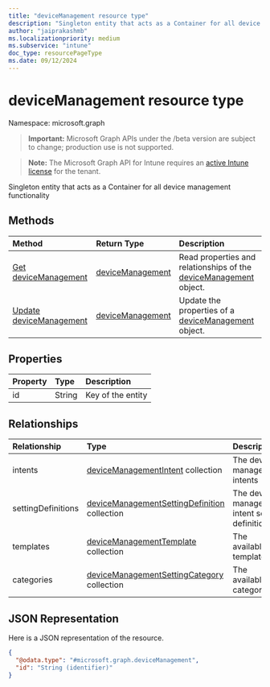 ```yaml
---
title: "deviceManagement resource type"
description: "Singleton entity that acts as a Container for all device management functionality"
author: "jaiprakashmb"
ms.localizationpriority: medium
ms.subservice: "intune"
doc_type: resourcePageType
ms.date: 09/12/2024
---
```


# deviceManagement resource type

Namespace: microsoft.graph

> **Important:** Microsoft Graph APIs under the /beta version are subject to change; production use is not supported.

> **Note:** The Microsoft Graph API for Intune requires an [active Intune license](https://go.microsoft.com/fwlink/?linkid=839381) for the tenant.

Singleton entity that acts as a Container for all device management functionality

## Methods
|Method|Return Type|Description|
|:---|:---|:---|
|[Get deviceManagement](../api/intune-deviceintent-devicemanagement-get.md)|[deviceManagement](../resources/intune-deviceintent-devicemanagement.md)|Read properties and relationships of the [deviceManagement](../resources/intune-deviceintent-devicemanagement.md) object.|
|[Update deviceManagement](../api/intune-deviceintent-devicemanagement-update.md)|[deviceManagement](../resources/intune-deviceintent-devicemanagement.md)|Update the properties of a [deviceManagement](../resources/intune-deviceintent-devicemanagement.md) object.|

## Properties
|Property|Type|Description|
|:---|:---|:---|
|id|String|Key of the entity|

## Relationships
|Relationship|Type|Description|
|:---|:---|:---|
|intents|[deviceManagementIntent](../resources/intune-deviceintent-devicemanagementintent.md) collection|The device management intents|
|settingDefinitions|[deviceManagementSettingDefinition](../resources/intune-deviceintent-devicemanagementsettingdefinition.md) collection|The device management intent setting definitions|
|templates|[deviceManagementTemplate](../resources/intune-deviceintent-devicemanagementtemplate.md) collection|The available templates|
|categories|[deviceManagementSettingCategory](../resources/intune-deviceintent-devicemanagementsettingcategory.md) collection|The available categories|

## JSON Representation
Here is a JSON representation of the resource.
<!-- {
  "blockType": "resource",
  "keyProperty": "id",
  "@odata.type": "microsoft.graph.deviceManagement"
}
-->
``` json
{
  "@odata.type": "#microsoft.graph.deviceManagement",
  "id": "String (identifier)"
}
```
